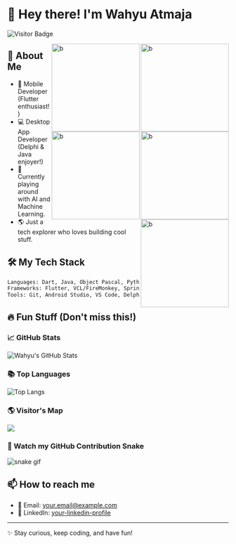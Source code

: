 # 👋 Hey there! I'm Wahyu Atmaja

![Visitor Badge](https://komarev.com/ghpvc/?username=wahyuatmaja3&label=Hey%20Visitor!&color=green&style=flat)

<span>
<img src="https://media1.tenor.com/m/bi-1TiUoAZgAAAAd/diam-hitam.gif" width="200px" align="right" alt="b">
<img src="https://media.tenor.com/W36feXYrHgYAAAA1/pembohonk-publik-pembohonk.webp" width="200px" align="right" alt="b">
<img src="https://media1.tenor.com/m/VVIZNQLHBsAAAAAd/halah-nyocot.gif" width="200px" align="right" alt="b">
<img src="https://media1.tenor.com/m/klsinHbkFccAAAAd/terkadang-meme-indo.gif" width="200px" align="right" alt="b">  
<img src="https://media1.tenor.com/m/GxpwweBc4G4AAAAd/rusdi-cukur.gif" width="200px" align="right" alt="b">  
</span>

## 🚀 About Me
- 📱 Mobile Developer (Flutter enthusiast!)
- 💻 Desktop App Developer (Delphi & Java enjoyer!)
- 🧠 Currently playing around with AI and Machine Learning.
- 🌎 Just a tech explorer who loves building cool stuff.

## 🛠️ My Tech Stack
```bash
Languages: Dart, Java, Object Pascal, Python
Frameworks: Flutter, VCL/FireMonkey, Spring Boot
Tools: Git, Android Studio, VS Code, Delphi IDE, IntelliJ
```

## 🔥 Fun Stuff (Don't miss this!)
### 📈 GitHub Stats
![Wahyu's GitHub Stats](https://github-readme-stats.vercel.app/api?username=wahyuatmaja3&show_icons=true&theme=radical)

### 📚 Top Languages
![Top Langs](https://github-readme-stats.vercel.app/api/top-langs/?username=wahyuatmaja3&layout=compact&theme=radical)

### 🌎 Visitor's Map
[![](https://visitcount.itsvg.in/api?id=wahyuatmaja3&label=Profile%20Views&color=12&icon=5&pretty=true)](https://visitcount.itsvg.in)

### 🐍 Watch my GitHub Contribution Snake
![snake gif](https://github.com/wahyuatmaja3/wahyuatmaja3/raw/output/github-contribution-grid-snake.svg)


## 📫 How to reach me
- 📧 Email: your.email@example.com
- 💼 LinkedIn: [your-linkedin-profile](https://linkedin.com/in/your-linkedin-profile)

---
✨ Stay curious, keep coding, and have fun!
